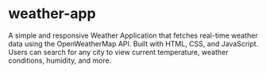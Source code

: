 # weather-app
A simple and responsive Weather Application that fetches real-time weather data using the OpenWeatherMap API. Built with HTML, CSS, and JavaScript. Users can search for any city to view current temperature, weather conditions, humidity, and more.
